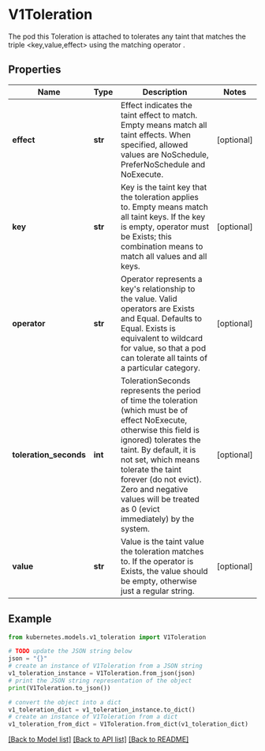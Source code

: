 # V1Toleration

The pod this Toleration is attached to tolerates any taint that matches the triple <key,value,effect> using the matching operator <operator>.

## Properties

Name | Type | Description | Notes
------------ | ------------- | ------------- | -------------
**effect** | **str** | Effect indicates the taint effect to match. Empty means match all taint effects. When specified, allowed values are NoSchedule, PreferNoSchedule and NoExecute. | [optional] 
**key** | **str** | Key is the taint key that the toleration applies to. Empty means match all taint keys. If the key is empty, operator must be Exists; this combination means to match all values and all keys. | [optional] 
**operator** | **str** | Operator represents a key&#39;s relationship to the value. Valid operators are Exists and Equal. Defaults to Equal. Exists is equivalent to wildcard for value, so that a pod can tolerate all taints of a particular category. | [optional] 
**toleration_seconds** | **int** | TolerationSeconds represents the period of time the toleration (which must be of effect NoExecute, otherwise this field is ignored) tolerates the taint. By default, it is not set, which means tolerate the taint forever (do not evict). Zero and negative values will be treated as 0 (evict immediately) by the system. | [optional] 
**value** | **str** | Value is the taint value the toleration matches to. If the operator is Exists, the value should be empty, otherwise just a regular string. | [optional] 

## Example

```python
from kubernetes.models.v1_toleration import V1Toleration

# TODO update the JSON string below
json = "{}"
# create an instance of V1Toleration from a JSON string
v1_toleration_instance = V1Toleration.from_json(json)
# print the JSON string representation of the object
print(V1Toleration.to_json())

# convert the object into a dict
v1_toleration_dict = v1_toleration_instance.to_dict()
# create an instance of V1Toleration from a dict
v1_toleration_from_dict = V1Toleration.from_dict(v1_toleration_dict)
```
[[Back to Model list]](../README.md#documentation-for-models) [[Back to API list]](../README.md#documentation-for-api-endpoints) [[Back to README]](../README.md)



